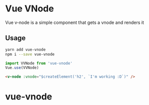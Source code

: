 # Vue VNode

Vue v-node is a simple component that gets a vnode
and renders it

## Usage
```bash
yarn add vue-vnode
npm i --save vue-vnode
```
```js
import VVNode from 'vue-vnode'
Vue.use(VVNode)
```
```html
<v-node :vnode="$createElement('h2', `I'm working :D`)" />
```
# vue-vnode
